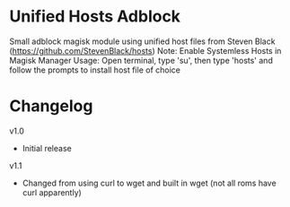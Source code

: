 # Unified Hosts Adblock
Small adblock magisk module using unified host files from Steven Black (https://github.com/StevenBlack/hosts)
Note: Enable Systemless Hosts in Magisk Manager
Usage: Open terminal, type 'su', then type 'hosts' and follow the prompts to install host file of choice


# Changelog
v1.0
 - Initial release

v1.1 
 - Changed from using curl to wget and built in wget (not all roms have curl apparently)
